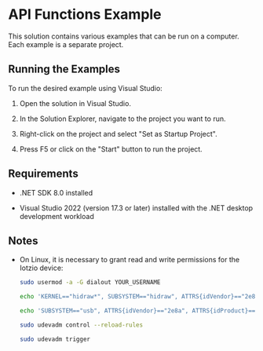 # API Functions Example

This solution contains various examples that can be run on a computer. Each example is a separate project.

## Running the Examples

To run the desired example using Visual Studio:

1. Open the solution in Visual Studio.

2. In the Solution Explorer, navigate to the project you want to run.

3. Right-click on the project and select "Set as Startup Project".

4. Press F5 or click on the "Start" button to run the project.

## Requirements

- .NET SDK 8.0 installed

- Visual Studio 2022 (version 17.3 or later) installed with the .NET desktop development workload

## Notes

- On Linux, it is necessary to grant read and write permissions for the Iotzio device:

    ```sh
    sudo usermod -a -G dialout YOUR_USERNAME
    ```

    ```sh
    echo 'KERNEL=="hidraw*", SUBSYSTEM=="hidraw", ATTRS{idVendor}=="2e8a", ATTRS{idProduct}=="000f", GROUP="dialout", MODE="0660"' | sudo tee /etc/udev/rules.d/99-iotzio.rules
    ```

    ```sh
    echo 'SUBSYSTEM=="usb", ATTRS{idVendor}=="2e8a", ATTRS{idProduct}=="000f", GROUP="dialout", MODE="0660"' | sudo tee -a /etc/udev/rules.d/99-iotzio.rules
    ```

    ```sh
    sudo udevadm control --reload-rules
    ```

    ```sh
    sudo udevadm trigger
    ```